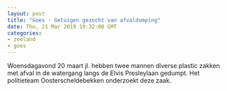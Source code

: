 ```yaml
---
layout: post
title: "Goes - Getuigen gezocht van afvaldumping"
date: Thu, 21 Mar 2019 19:32:00 GMT
categories: 
- zeeland 
- goes 
---
```


Woensdagavond 20 maart jl. hebben twee mannen diverse plastic zakken met afval in de watergang langs de Elvis Presleylaan gedumpt. Het politieteam Oosterscheldebekken onderzoekt deze zaak.

